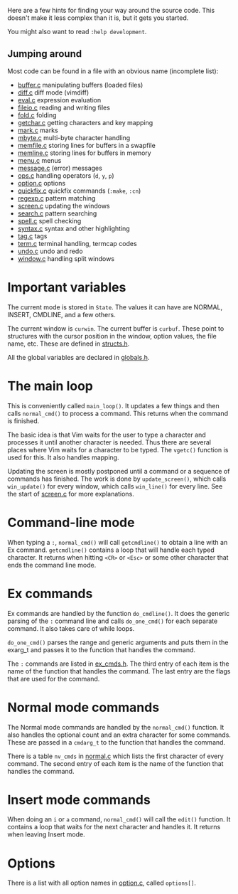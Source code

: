 Here are a few hints for finding your way around the source code.  This
doesn't make it less complex than it is, but it gets you started.

You might also want to read `:help development`.

## Jumping around

Most code can be found in a file with an obvious name (incomplete list):
*   [buffer.c](../src/buffer.c)	   manipulating buffers (loaded files)
*   [diff.c](../src/diff.c)	   diff mode (vimdiff)
*   [eval.c](../src/eval.c)	   expression evaluation
*   [fileio.c](../src/fileio.c)	   reading and writing files
*   [fold.c](../src/fold.c)	   folding
*   [getchar.c](../src/getchar.c)  getting characters and key mapping
*   [mark.c](../src/mark.c)	   marks
*   [mbyte.c](../src/mbyte.c)	   multi-byte character handling
*   [memfile.c](../src/memfile.c)  storing lines for buffers in a swapfile
*   [memline.c](../src/memline.c)  storing lines for buffers in memory
*   [menu.c](../src/menu.c)	   menus
*   [message.c](../src/message.c)  (error) messages
*   [ops.c](../src/ops.c)          handling operators (`d`, `y`, `p`)
*   [option.c](../src/option.c)	   options
*   [quickfix.c](../src/quickfix.c) quickfix commands (`:make`, `:cn`)
*   [regexp.c](../src/regexp.c)	   pattern matching
*   [screen.c](../src/screen.c)	   updating the windows
*   [search.c](../src/search.c)	   pattern searching
*   [spell.c](../src/spell.c)	   spell checking
*   [syntax.c](../src/syntax.c)	   syntax and other highlighting
*   [tag.c](../src/tag.c)	   tags
*   [term.c](../src/term.c)	   terminal handling, termcap codes
*   [undo.c](../src/undo.c)	   undo and redo
*   [window.c](../src/window.c)	   handling split windows
	

# Important variables

The current mode is stored in `State`.  The values it can have are NORMAL,
INSERT, CMDLINE, and a few others.

The current window is `curwin`.  The current buffer is `curbuf`.  These point
to structures with the cursor position in the window, option values, the file
name, etc.  These are defined in [structs.h](../src/structs.h).

All the global variables are declared in [globals.h](../src/globals.h).


# The main loop

This is conveniently called `main_loop()`.  It updates a few things and then
calls `normal_cmd()` to process a command.  This returns when the command is
finished.

The basic idea is that Vim waits for the user to type a character and
processes it until another character is needed.  Thus there are several places
where Vim waits for a character to be typed.  The `vgetc()` function is used for
this.  It also handles mapping.

Updating the screen is mostly postponed until a command or a sequence of
commands has finished.  The work is done by `update_screen()`, which calls
`win_update()` for every window, which calls `win_line()` for every line.
See the start of [screen.c](../src/screen.c) for more explanations.


# Command-line mode

When typing a `:`, `normal_cmd()` will call `getcmdline()` to obtain a line with
an Ex command.  `getcmdline()` contains a loop that will handle each typed
character.  It returns when hitting `<CR>` or `<Esc>` or some other character that
ends the command line mode.


# Ex commands

Ex commands are handled by the function `do_cmdline()`.  It does the generic
parsing of the `:` command line and calls `do_one_cmd()` for each separate
command.  It also takes care of while loops.

`do_one_cmd()` parses the range and generic arguments and puts them in the
exarg_t and passes it to the function that handles the command.

The `:` commands are listed in [ex_cmds.h](../src/ex_cmds.h).  The third entry of each item is the
name of the function that handles the command.  The last entry are the flags
that are used for the command.


# Normal mode commands

The Normal mode commands are handled by the `normal_cmd()` function.  It also
handles the optional count and an extra character for some commands.  These
are passed in a `cmdarg_t` to the function that handles the command.

There is a table `nv_cmds` in [normal.c](../src/normal.c) which lists the first character of every
command.  The second entry of each item is the name of the function that
handles the command.


# Insert mode commands

When doing an `i` or `a` command, `normal_cmd()` will call the `edit()` function.
It contains a loop that waits for the next character and handles it.  It
returns when leaving Insert mode.


# Options

There is a list with all option names in [option.c](../src/option.c), called `options[]`.